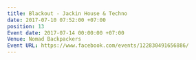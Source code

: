 ```yaml
---
title: Blackout - Jackin House & Techno
date: 2017-07-10 07:52:00 +07:00
position: 13
Event date: 2017-07-14 00:00:00 +07:00
Venue: Nomad Backpackers
Event URL: https://www.facebook.com/events/122830491656886/
---
```


